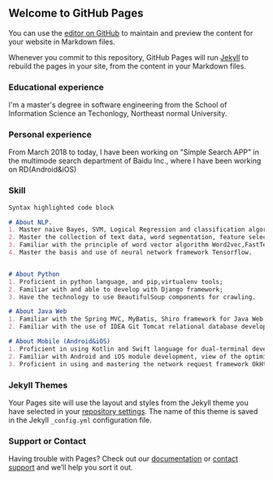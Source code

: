 ## Welcome to GitHub Pages

You can use the [editor on GitHub](https://github.com/yuzhengfei/yuzhengfei.github.io/edit/master/README.md) to maintain and preview the content for your website in Markdown files.

Whenever you commit to this repository, GitHub Pages will run [Jekyll](https://jekyllrb.com/) to rebuild the pages in your site, from the content in your Markdown files.

### Educational experience

I'm a master's degree in software engineering from the School of Information Science an Techonlogy, Northeast normal University.

### Personal experience

From March 2018 to today, I have been working on "Simple Search APP" in the multimode search department of Baidu Inc., where I have been working on RD(Android&iOS)

### Skill
```markdown
Syntax highlighted code block

# About NLP. 
1. Master naive Bayes, SVM, Logical Regression and classification algorithms;
2. Master the collection of text data, word segmentation, feature selection and classification methods; 
3. Familiar with the principle of word vector algorithm Word2vec,FastText; grasp the basic principles of CNN,LSTM,GRU and other neural networks; 
4. Master the basis and use of neural network framework Tensorflow.


# About Python 
1. Proficient in python language, and pip,virtualenv tools; 
2. Familiar with and able to develop with Django framework; 
3. Have the technology to use BeautifulSoup components for crawling.

# About Java Web 
1. Familiar with the Spring MVC, MyBatis, Shiro framework for Java Web development; 
2. Familiar with the use of IDEA Git Tomcat relational database development environment.

# About Mobile (Android&iOS) 
1. Proficient in using Kotlin and Swift language for dual-terminal development;
2. Familiar with Android and iOS module development, view of the optimization method;
3. Proficient in using and mastering the network request framework OkHttp, picture loading framework Glide and other open source framework.


```

### Jekyll Themes

Your Pages site will use the layout and styles from the Jekyll theme you have selected in your [repository settings](https://github.com/yuzhengfei/yuzhengfei.github.io/settings). The name of this theme is saved in the Jekyll `_config.yml` configuration file.

### Support or Contact

Having trouble with Pages? Check out our [documentation](https://help.github.com/categories/github-pages-basics/) or [contact support](https://github.com/contact) and we’ll help you sort it out.

